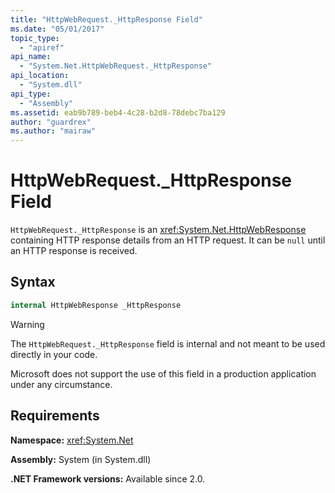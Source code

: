 ```yaml
---
title: "HttpWebRequest._HttpResponse Field"
ms.date: "05/01/2017"
topic_type: 
  - "apiref"
api_name: 
  - "System.Net.HttpWebRequest._HttpResponse"
api_location: 
  - "System.dll"
api_type: 
  - "Assembly"
ms.assetid: eab9b789-beb4-4c28-b2d8-78debc7ba129
author: "guardrex"
ms.author: "mairaw"
---
```

# HttpWebRequest.\_HttpResponse Field

`HttpWebRequest._HttpResponse` is an <xref:System.Net.HttpWebResponse> containing HTTP response details from an HTTP request. It can be `null` until an HTTP response is received.

## Syntax

```csharp  
internal HttpWebResponse _HttpResponse
```

> [!WARNING]
> The `HttpWebRequest._HttpResponse` field is internal and not meant to be used directly in your code.
> 
> Microsoft does not support the use of this field in a production application under any circumstance.

## Requirements

**Namespace:** <xref:System.Net>

**Assembly:** System (in System.dll)

**.NET Framework versions:** Available since 2.0.
